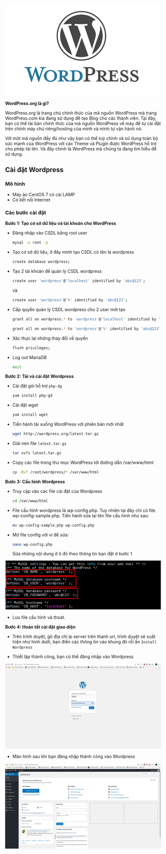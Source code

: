 ![wp](./image/wordpress-logo-680x4004.png)

**WordPress.org là gì?**

WordPress.org là trang chủ chính thức của mã nguồn WordPress mà trang WordPress.com kia đang sử dụng để tạo Blog cho các thành viên. Tại đây, bạn có thể tải bản chính thức của mã nguồn WordPress về máy để tự cài đặt trên chính máy chủ riêng/hosting của mình và mình tự vận hành nó.

Với một mã nguồn đầy đủ như vậy bạn có thể tuỳ chỉnh và sử dụng  toàn bộ sức mạnh của WordPress với các Theme và Plugin được WordPress hỗ trợ cho phép tải lên. Và đây chính là WordPress mà chúng ta đang tìm hiểu để sử dụng.  

## Cài đặt Wordpress  

### Mô hình  


- Máy ảo CentOS 7 có cài LAMP
- Có kết nối Internet  

### Các bước cài đặt  

**Bước 1: Tạo cơ sở dữ liệu và tài khoản cho WordPress**  

- Đăng nhập vào CSDL bằng root user  

  ```sh
  mysql -u root -p
  ```

- Tạo cơ sở dữ liệu, ở đây mình tạo CSDL có tên là wordpress  

  ```sh
  create database wordpress;
  ```  

- Tạo 2 tài khoản để quản lý CSDL wordpress  

  ```sh
  create user 'wordpress'@'localhost' identified by 'abc@123';
  ```
  và   

  ```sh
  create user 'wordpress'@'%' identified by 'abc@123';
  ```  

- Cấp quyền quản lý CSDL wordpress cho 2 user mới tạo  

  ```sh
  grant all on wordpress.* to 'wordpress'@'localhost' identified by 'abc@123';
  ```  

  ```sh
  grant all on wordpress.* to 'wordpress'@'%' identified by 'abc@123';
  ```  

- Xác thực lại những thay đổi về quyền  

  ```sh
  flush privileges;
  ```  

- Log out MariaDB  
  
  ```sh
  exit
  ```  

**Bước 2: Tải và cài đặt Wordpress**  

- Cài đặt gói hỗ trợ `php-dg`  

  ```sh
  yum install php-gd
  ``` 

- Cài đặt wget  

  ```sh
  yum install wget
  ``` 

- Tiến hành tải xuống WordPress với phiên bản mới nhất  

  ```sh
  wget http://wordpress.org/latest.tar.gz
  ```  

- Giải nén file `latest.tar.gz`  

  ```sh
  tar xvfz latest.tar.gz
  ```  

- Copy các file trong thư mục WordPress tới đường dẫn /var/www/html  

  ```sh
  cp -Rvf /root/wordpress/* /var/www/html
  ```  

**Bước 3: Cấu hình Wordpress**  
 
- Truy cập vào các file cài đặt của Wordpress  

  ```sh
  cd /var/www/html
  ```

- File cấu hình wordpress là wp-config.php. Tuy nhiên tại đây chỉ có file wp-config-sample.php. Tiến hành sửa lại tên file cấu hình như sau:

  ```sh
  mv wp-config-sample.php wp-config.php
  ```  

- Mở file config với vi để sửa:  

  ```sh
  nano wp-config.php
  ```  

  Sửa những nội dung ở ô đỏ theo thông tin bạn đặt ở bước 1  

 ![](./image/vidu.png)

- Lưu file cấu hình và thoát.  

**Bước 4: Hoàn tất cài đặt giao diện**  

- Trên trình duyệt, gõ địa chỉ ip server trên thanh url, trình duyệt sẽ xuất hiện như hình dưới, bạn điền các thông tin vào khung đỏ rồi ấn `Install Wordpress`  

 

- Thiết lập thành công, bạn có thể đăng nhập vào Wordpress  

 ![](./image/1.png)

 
- Màn hình sau khi bạn đăng nhập thành công vào Wordpress  

 ![](./image/2.png)
